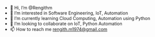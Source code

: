 - 👋 Hi, I’m @Rengithm
- 👀 I’m interested in Software Engineering, IoT, Automation
- 🌱 I’m currently learning Cloud Computing, Automation using Python
- 💞️ I’m looking to collaborate on IoT, Python Automation
- 📫 How to reach me rengith.m1974@gmail.com

<!---
Rengithm/Rengithm is a ✨ special ✨ repository because its `README.md` (this file) appears on your GitHub profile.
You can click the Preview link to take a look at your changes.
--->
